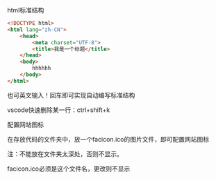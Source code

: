 html标准结构

```html
<!DOCTYPE html>
<html lang="zh-CN">
    <head>
        <meta charset="UTF-8">
        <title>我是一个标题</title>
    </head>
    <body>
        hhhhhh
    </body>
</html>
```

也可英文输入！回车即可实现自动编写标准结构



vscode快速删除某一行：ctrl+shift+k





配置网站图标

在存放代码的文件夹中，放一个facicon.ico的图片文件，即可配置网站图标

注：不能放在文件夹太深处，否则不显示。

facicon.ico必须是这个文件名，更改则不显示